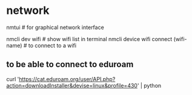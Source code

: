 # network

nmtui # for graphical network interface

nmcli dev wifi # show wifi list in terminal
nmcli device wifi connect (wifi-name) # to connect to a wifi

## to be able to connect to eduroam
curl 'https://cat.eduroam.org/user/API.php?action=downloadInstaller&devise=linux&profile=430' | python
